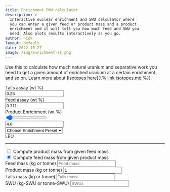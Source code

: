 ```yaml
---
title: Enrichment SWU calculator
description: > 
  Interactive nuclear enrichment and SWU calculator where
  you can enter a given feed or product mass and a product
  enrichment and it will tell you how much feed and SWU you
  need. Also plots results interactively as you go.
author: nick
layout: default
date: 2022-10-27
image: /img/enrichment-ss.png
---
```

<div class="row">
<div class="col-md-12" markdown="1">

Use this to calculate how much natural uranium and separative work you need to get
a given amount of enriched uranium at a certain enrichment, and so on. Learn more about [isotopes here]({% link isotopes.md %}).

<div class="row">
<div class="col-md-2 text-nowrap" markdown="1">
Tails assay (wt %)
</div>
<div class="col-md-1 text-nowrap" markdown="1">
<input type="input" value="0.25" placeholder="Tails" class="form-control" id="tails-assay">
</div>
<div class="col-md-2">Feed assay (wt %)</div>
<div class="col-md-1"> 
<input type="input" value="0.711" placeholder="Feed assay" class="form-control" id="feed-assay">
</div>
</div>

<div class="row">
<label for="enrichment" class="form-label">Product Enrichment (wt %)</label>
<div class="col-md-4" markdown="1">
<input type="range" value="4.0" step="0.1" class="form-range" id="enrich">
</div>
<div class="col-md-2" markdown="1">
<input type="input" value="4.0" class="form-control" id="enrich-text">
</div>
<div class="col-md-4" markdown="1">
<select class="form-select" aria-label="Presets" id="enrich-select">
  <option value="" selected>Choose Enrichment Preset</option>
  <option value="0.711">Natural Uranium (0.711%)</option>
  <option value="4.0">LEU (4%)</option>
  <option value="20.0">HALEU (20%)</option>
  <option value="90.0">Weapons-grade (90%)</option>
</select>
</div>
<div class="col-md-2" markdown="1" id="enrich-label">
LEU
</div>
</div>
<hr/>
<div class="form-check">
  <input class="form-check-input" type="radio" name="mode" value="0" id="productConstant">
  <label class="form-check-label" for="productConstant">
    Compute product mass from given feed mass
  </label>
</div>
<div class="form-check">
  <input class="form-check-input" type="radio" name="mode" value="1" id="inputConstant" checked>
  <label class="form-check-label" for="inputConstant">
    Compute feed mass from given product mass
  </label>
</div>

<div class="row">
<div class="col-md-3">
<label for="feed-mass" class="form-label">Feed mass (kg or tonne)</label>
<input type="input" value="" placeholder="Feed mass" class="form-control" id="feed-mass">
</div>
<div class="col-md-3">
<label for="product-mass" class="form-label">Product mass (kg or tonne)</label>
<input type="input" value="1" placeholder="Product mass" class="form-control" id="product-mass">
</div>
<div class="col-md-3">
<label for="tails-mass" class="form-label">Tails mass (kg or tonne)</label>
<input type="input" value="" placeholder="Tails mass" class="form-control" id="tails-mass" readonly>
</div>
<div class="col-md-3">
<label for="swu-mass" class="form-label">SWU (kg-SWU or tonne-SWU)</label>
<input type="input" value="" placeholder="SWUs" class="form-control" id="swu-mass" readonly>
</div>
</div>

<div id='plot'></div>



<script src='https://cdn.plot.ly/plotly-2.16.1.min.js'></script>

<script>

let range=document.getElementById("enrich");
let number=document.getElementById('enrich-text')
let select=document.getElementById('enrich-select')
let tails_assay=document.getElementById('tails-assay')
let feed_assay=document.getElementById('feed-assay')
let feed_mass=document.getElementById('feed-mass')
let product_mass=document.getElementById('product-mass')
let tails_mass=document.getElementById('tails-mass')
let swu=document.getElementById('swu-mass')
let mode=document.getElementById('mode')

tails_assay.addEventListener("input",(e)=>{
  computeFeed();
})
feed_assay.addEventListener("input",(e)=>{
  computeFeed();
})
range.addEventListener("input",(e)=>{
    let val = parseFloat(e.target.value);
    if (val<parseFloat(feed_assay.value)) {
        return
    }
  number.value=val;
  select.value=""
  setRange(val);
  computeFeed();
})
number.addEventListener("input",(e)=>{
  range.value=e.target.value;
  select.value=""
  setRange(e.target.value);
  computeFeed();
})
select.addEventListener("change",(e)=>{
    if (!e.target.value) {
        return;
    }
    number.value=e.target.value;
    range.value=e.target.value;
    setRange(e.target.value);
    computeFeed();
})

function setRange(val) {
    let label=document.getElementById("enrich-label");
    if (val>=0.0 && val<0.7) {
        label.innerHTML="Depleted";
    }
    else if (val==0.7) {
        label.innerHTML="Natural";
    }
    else if (val>0.7 && val<=5) {
        label.innerHTML="LEU";
    }
    else if (val>5 && val<=20.0) {
        label.innerHTML="HALEU";
    }
    else if (val>20.0 && val<=99.0) {
        label.innerHTML="HEU";
    }
    else if (val>99.0 && val<=100.0) {
        label.innerHTML="😲";
    }
    else {
        label.innerHTML="Impossible";
    }
}


function computeFeed() {
    // Compute feed and SWU given desired product and enrichment
    // compute MF/MP = feed factor
    let mode = document.querySelector('input[name="mode"]:checked').value
    let feed_factor = (number.value - tails_assay.value)/(feed_assay.value-tails_assay.value)
    feed_factor= feed_factor.toFixed(3);
    if (mode=="1") {
        feed_mass.value = (feed_factor * product_mass.value).toFixed(3);
    }
    else {
        product_mass.value = (feed_mass.value/feed_factor).toFixed(3);
    }
    // swufactor= SWU/MP
    let vxt = vx(tails_assay.value)
    let swu_factor=(vx(number.value) - vxt) -  feed_factor*(vx(feed_assay.value)-vxt)
    swu.value = (swu_factor * product_mass.value).toFixed(3);
    tails_mass.value = (feed_mass.value - product_mass.value).toFixed(3);

    // update plot data
    let u238 = {
        x: ['Feed', 'Product', 'Tails'],
        y: [feed_mass.value*(1-feed_assay.value/100.0), 
            product_mass.value*(1-number.value/100.0), 
            tails_mass.value*(1-tails_assay.value/100.0)
        ],
        name: 'U238',
        type: 'bar'
    };
    let u235 = {
        x: ['Feed', 'Product', 'Tails'],
        y: [feed_mass.value*(feed_assay.value/100.0), 
            product_mass.value*(number.value/100.0), 
            tails_mass.value*(tails_assay.value/100.0)
        ],
        name: 'U235',
        type: 'bar'
    };

    var data=[u238, u235];
    Plotly.react('plot', data, layout);
    

}

function vx(x) {
    // value function: gotta convert percentages to fraction
    let xn = Number(x/100.0);
    return (1.0-2*xn) * Math.log((1.0-xn)/xn);

}

var trace1 = {
  x: ['Feed', 'Product', 'Tails'],
  y: [20, 14, 23],
  name: 'U238',
  type: 'bar'
};

var trace2 = {
  x: ['Feed', 'Product', 'Tails'],
  y: [12, 18, 29],
  name: 'U235',
  type: 'bar'
};

var data = [trace1, trace2];

var layout = {barmode: 'stack', yaxis: {
    type: 'log', autorange: true
}};

Plotly.newPlot('plot', data, layout);

// compute initial values
computeFeed();


</script>

</div>
</div>


